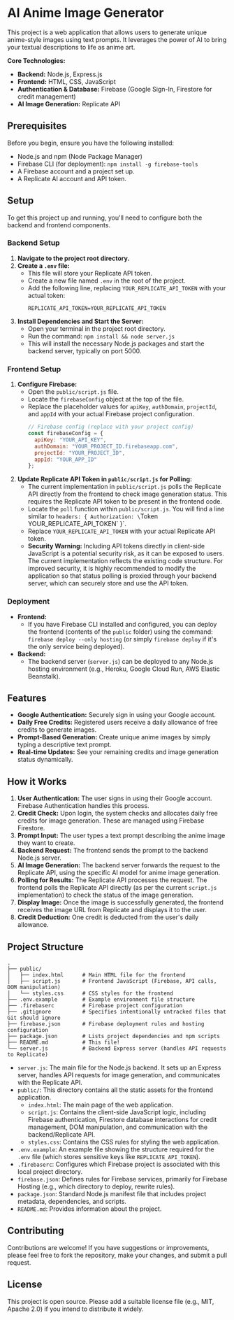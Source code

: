 # AI Anime Image Generator

This project is a web application that allows users to generate unique anime-style images using text prompts. It leverages the power of AI to bring your textual descriptions to life as anime art.

**Core Technologies:**
*   **Backend:** Node.js, Express.js
*   **Frontend:** HTML, CSS, JavaScript
*   **Authentication & Database:** Firebase (Google Sign-In, Firestore for credit management)
*   **AI Image Generation:** Replicate API

## Prerequisites

Before you begin, ensure you have the following installed:
*   Node.js and npm (Node Package Manager)
*   Firebase CLI (for deployment): `npm install -g firebase-tools`
*   A Firebase account and a project set up.
*   A Replicate AI account and API token.

## Setup

To get this project up and running, you'll need to configure both the backend and frontend components.

### Backend Setup

1.  **Navigate to the project root directory.**
2.  **Create a `.env` file:**
    *   This file will store your Replicate API token.
    *   Create a new file named `.env` in the root of the project.
    *   Add the following line, replacing `YOUR_REPLICATE_API_TOKEN` with your actual token:
        ```
        REPLICATE_API_TOKEN=YOUR_REPLICATE_API_TOKEN
        ```
3.  **Install Dependencies and Start the Server:**
    *   Open your terminal in the project root directory.
    *   Run the command: `npm install && node server.js`
    *   This will install the necessary Node.js packages and start the backend server, typically on port 5000.

### Frontend Setup

1.  **Configure Firebase:**
    *   Open the `public/script.js` file.
    *   Locate the `firebaseConfig` object at the top of the file.
    *   Replace the placeholder values for `apiKey`, `authDomain`, `projectId`, and `appId` with your actual Firebase project configuration.
        ```javascript
        // Firebase config (replace with your project config)
        const firebaseConfig = {
          apiKey: "YOUR_API_KEY",
          authDomain: "YOUR_PROJECT_ID.firebaseapp.com",
          projectId: "YOUR_PROJECT_ID",
          appId: "YOUR_APP_ID"
        };
        ```
2.  **Update Replicate API Token in `public/script.js` for Polling:**
    *   The current implementation in `public/script.js` polls the Replicate API directly from the frontend to check image generation status. This requires the Replicate API token to be present in the frontend code.
    *   Locate the `poll` function within `public/script.js`. You will find a line similar to `headers: { Authorization: \`Token YOUR_REPLICATE_API_TOKEN\` }`.
    *   Replace `YOUR_REPLICATE_API_TOKEN` with your actual Replicate API token.
    *   **Security Warning:** Including API tokens directly in client-side JavaScript is a potential security risk, as it can be exposed to users. The current implementation reflects the existing code structure. For improved security, it is highly recommended to modify the application so that status polling is proxied through your backend server, which can securely store and use the API token.

### Deployment

*   **Frontend:**
    *   If you have Firebase CLI installed and configured, you can deploy the frontend (contents of the `public` folder) using the command: `firebase deploy --only hosting` (or simply `firebase deploy` if it's the only service being deployed).
*   **Backend:**
    *   The backend server (`server.js`) can be deployed to any Node.js hosting environment (e.g., Heroku, Google Cloud Run, AWS Elastic Beanstalk).

## Features

*   **Google Authentication:** Securely sign in using your Google account.
*   **Daily Free Credits:** Registered users receive a daily allowance of free credits to generate images.
*   **Prompt-Based Generation:** Create unique anime images by simply typing a descriptive text prompt.
*   **Real-time Updates:** See your remaining credits and image generation status dynamically.

## How it Works

1.  **User Authentication:** The user signs in using their Google account. Firebase Authentication handles this process.
2.  **Credit Check:** Upon login, the system checks and allocates daily free credits for image generation. These are managed using Firebase Firestore.
3.  **Prompt Input:** The user types a text prompt describing the anime image they want to create.
4.  **Backend Request:** The frontend sends the prompt to the backend Node.js server.
5.  **AI Image Generation:** The backend server forwards the request to the Replicate API, using the specific AI model for anime image generation.
6.  **Polling for Results:** The Replicate API processes the request. The frontend polls the Replicate API directly (as per the current `script.js` implementation) to check the status of the image generation.
7.  **Display Image:** Once the image is successfully generated, the frontend receives the image URL from Replicate and displays it to the user.
8.  **Credit Deduction:** One credit is deducted from the user's daily allowance.

## Project Structure

```
.
├── public/
│   ├── index.html      # Main HTML file for the frontend
│   ├── script.js       # Frontend JavaScript (Firebase, API calls, DOM manipulation)
│   └── styles.css      # CSS styles for the frontend
├── .env.example        # Example environment file structure
├── .firebaserc         # Firebase project configuration
├── .gitignore          # Specifies intentionally untracked files that Git should ignore
├── firebase.json       # Firebase deployment rules and hosting configuration
├── package.json        # Lists project dependencies and npm scripts
├── README.md           # This file!
└── server.js           # Backend Express server (handles API requests to Replicate)
```

*   `server.js`: The main file for the Node.js backend. It sets up an Express server, handles API requests for image generation, and communicates with the Replicate API.
*   `public/`: This directory contains all the static assets for the frontend application.
    *   `index.html`: The main page of the web application.
    *   `script.js`: Contains the client-side JavaScript logic, including Firebase authentication, Firestore database interactions for credit management, DOM manipulation, and communication with the backend/Replicate API.
    *   `styles.css`: Contains the CSS rules for styling the web application.
*   `.env.example`: An example file showing the structure required for the `.env` file (which stores sensitive keys like `REPLICATE_API_TOKEN`).
*   `.firebaserc`: Configures which Firebase project is associated with this local project directory.
*   `firebase.json`: Defines rules for Firebase services, primarily for Firebase Hosting (e.g., which directory to deploy, rewrite rules).
*   `package.json`: Standard Node.js manifest file that includes project metadata, dependencies, and scripts.
*   `README.md`: Provides information about the project.

## Contributing

Contributions are welcome! If you have suggestions or improvements, please feel free to fork the repository, make your changes, and submit a pull request.

## License

This project is open source. Please add a suitable license file (e.g., MIT, Apache 2.0) if you intend to distribute it widely.

